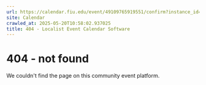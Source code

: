 ```yaml
---
url: https://calendar.fiu.edu/event/49109765919551/confirm?instance_id=49109765952340&return=https%3A%2F%2Fcalendar.fiu.edu%2Fcalendar%3Fevent_types%255B%255D%3D127590
site: Calendar
crawled_at: 2025-05-20T10:58:02.937025
title: 404 - Localist Event Calendar Software
---
```


# 404 - not found
We couldn't find the page on this community event platform.
